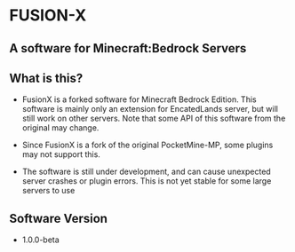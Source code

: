# FUSION-X
## A software for Minecraft:Bedrock Servers

## What is this?

- FusionX is a forked software for Minecraft Bedrock Edition. This software is mainly only
  an extension for EncatedLands server, but will still work on other servers. Note that some API
  of this software from the original may change.

- Since FusionX is a fork of the original PocketMine-MP, some plugins may not support
  this.

- The software is still under development, and can cause unexpected server crashes or plugin
  errors. This is not yet stable for some large servers to use

## Software Version

- 1.0.0-beta
